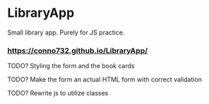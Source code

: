 # LibraryApp

Small library app. Purely for JS practice.

### https://conno732.github.io/LibraryApp/

TODO? Styling the form and the book cards

TODO? Make the form an actual HTML form with correct validation

TODO? Rewrite js to utilize classes
